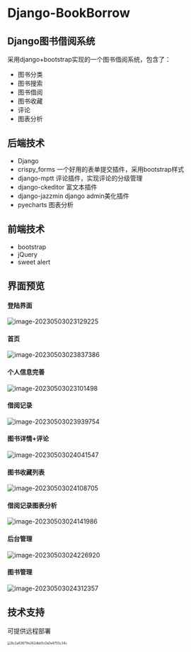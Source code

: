 # Django-BookBorrow
## Django图书借阅系统

采用django+bootstrap实现的一个图书借阅系统，包含了：

- 图书分类
- 图书搜索
- 图书借阅
- 图书收藏
- 评论
- 图表分析

## 后端技术

- Django
- crispy_forms  一个好用的表单提交插件，采用bootstrap样式
- django-mptt   评论插件，实现评论的分级管理
- django-ckeditor  富文本插件
- django-jazzmin   django admin美化插件
- pyecharts    图表分析

## 前端技术

- bootstrap
- jQuery
- sweet alert

## 界面预览

#### 登陆界面

![image-20230503023129225](https://raw.githubusercontent.com/rongdisun/learn/main/img/image-20230503023129225.png)

#### 首页

![image-20230503023837386](https://raw.githubusercontent.com/rongdisun/learn/main/img/image-20230503023837386.png)

#### 个人信息完善

![image-20230503023101498](C:\Users\52843\AppData\Roaming\Typora\typora-user-images\image-20230503023101498.png)

#### 借阅记录

![image-20230503023939754](https://raw.githubusercontent.com/rongdisun/learn/main/img/image-20230503023939754.png)

#### 图书详情+评论

![image-20230503024041547](https://raw.githubusercontent.com/rongdisun/learn/main/img/image-20230503024041547.png)

#### 图书收藏列表

![image-20230503024108705](https://raw.githubusercontent.com/rongdisun/learn/main/img/image-20230503024108705.png)

#### 借阅记录图表分析

![image-20230503024141986](https://raw.githubusercontent.com/rongdisun/learn/main/img/image-20230503024141986.png)

#### 后台管理

![image-20230503024226920](https://raw.githubusercontent.com/rongdisun/learn/main/img/image-20230503024226920.png)

#### 图书管理

![image-20230503024312357](https://raw.githubusercontent.com/rongdisun/learn/main/img/image-20230503024312357.png)

## 技术支持

可提供远程部署

<img src="https://raw.githubusercontent.com/rongdisun/learn/main/img/8c2a83671fe262dbb5c0a0e8755c34c.jpg" alt="8c2a83671fe262dbb5c0a0e8755c34c" style="zoom: 50%;" />



